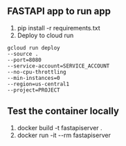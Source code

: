 ## FASTAPI app to run app
1. pip install -r requirements.txt
2. Deploy to cloud run
```
gcloud run deploy
--source .
--port=8080
--service-account=SERVICE_ACCOUNT
--no-cpu-throttling
--min-instances=0
--region=us-central1
--project=PROJECT
```


## Test the container locally 
1. docker build -t fastapiserver .  
2. docker run -it --rm fastapiserver